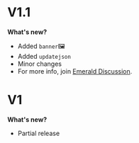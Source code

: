 # V1.1
**What's new?**
- Added `banner`🖼️
- Added `updatejson`
- Minor changes
- For more info, join [Emerald Discussion](https://t.me/EmeraldDiscuss).

# V1
**What's new?**
- Partial release
